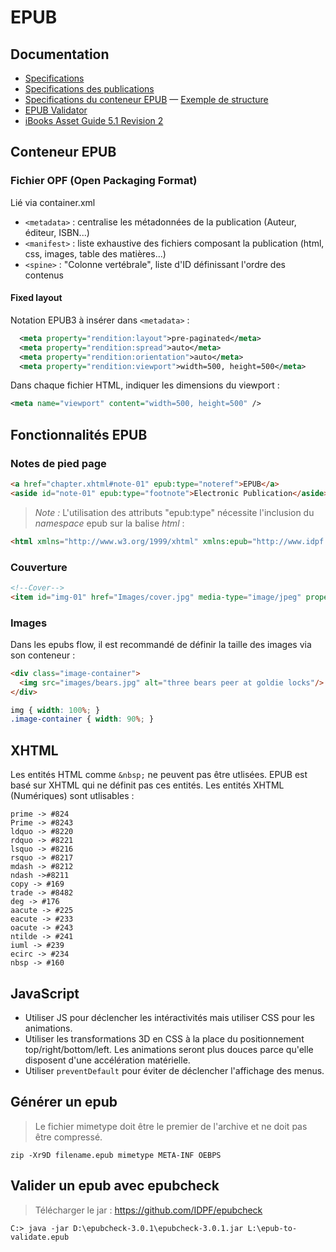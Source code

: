 EPUB
====


## Documentation

* [Specifications](http://idpf.org/epub/301)
* [Specifications des publications](http://www.idpf.org/epub/301/spec/epub-publications.html)
* [Specifications du conteneur EPUB](http://www.idpf.org/epub/301/spec/epub-ocf.html) &mdash; [Exemple de structure](http://www.idpf.org/epub/301/spec/epub-ocf.html#example)
* [EPUB Validator](http://validator.idpf.org)
* [iBooks Asset Guide 5.1 Revision 2](https://itunesconnect.apple.com/docs/iBooksAssetGuide5.1Revision2.pdf)


## Conteneur EPUB

### Fichier OPF (Open Packaging Format)

Lié via container.xml

* `<metadata>` : centralise les métadonnées de la publication (Auteur, éditeur, ISBN...)
* `<manifest>` : liste exhaustive des fichiers composant la publication (html, css, images, table des matières...)
* `<spine>` : "Colonne vertébrale", liste d'ID définissant l'ordre des contenus


#### Fixed layout

Notation EPUB3 à insérer dans `<metadata>` :

```xml
  <meta property="rendition:layout">pre-paginated</meta>
  <meta property="rendition:spread">auto</meta>
  <meta property="rendition:orientation">auto</meta>
  <meta property="rendition:viewport">width=500, height=500</meta>
```

Dans chaque fichier HTML, indiquer les dimensions du viewport :

```xml
<meta name="viewport" content="width=500, height=500" />
```



## Fonctionnalités EPUB

### Notes de pied page

```html
<a href="chapter.xhtml#note-01" epub:type="noteref">EPUB</a>
<aside id="note-01" epub:type="footnote">Electronic Publication</aside>
```

> *Note&nbsp;:* L'utilisation des attributs "epub:type" nécessite l'inclusion du _namespace_ epub sur la balise _html_ :

```html
<html xmlns="http://www.w3.org/1999/xhtml" xmlns:epub="http://www.idpf.org/2007/ops">
```

### Couverture

```html
<!--Cover-->
<item id="img-01" href="Images/cover.jpg" media-type="image/jpeg" properties="cover-image" />
```



### Images

Dans les epubs flow, il est recommandé de définir la taille des images via son conteneur&nbsp;:

```html
<div class="image-container">
  <img src="images/bears.jpg" alt="three bears peer at goldie locks"/>
</div>
```

```css
img { width: 100%; }
.image-container { width: 90%; }
```


## XHTML

Les entités HTML comme `&nbsp;` ne peuvent pas être utlisées. EPUB est basé sur XHTML qui ne définit pas ces entités. Les entités XHTML (Numériques) sont utlisables :

```
prime -> #824
Prime -> #8243
ldquo -> #8220
rdquo -> #8221
lsquo -> #8216
rsquo -> #8217
mdash -> #8212
ndash ->#8211
copy -> #169
trade -> #8482
deg -> #176
aacute -> #225
eacute -> #233
oacute -> #243
ntilde -> #241
iuml -> #239
ecirc -> #234
nbsp -> #160
```


## JavaScript

* Utiliser JS pour déclencher les intéractivités mais utiliser CSS pour les animations.
* Utiliser les transformations 3D en CSS à la place du positionnement top/right/bottom/left.
Les animations seront plus douces parce qu'elle disposent d'une accélération matérielle.
* Utiliser `preventDefault` pour éviter de déclencher l'affichage des menus.




## Générer un epub

> Le fichier mimetype doit être le premier de l'archive et ne doit pas être compressé.

```
zip -Xr9D filename.epub mimetype META-INF OEBPS
```


## Valider un epub avec epubcheck

> Télécharger le jar : https://github.com/IDPF/epubcheck

```
C:> java -jar D:\epubcheck-3.0.1\epubcheck-3.0.1.jar L:\epub-to-validate.epub
```





